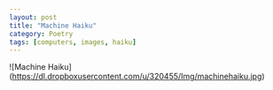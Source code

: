 ```yaml
---
layout: post
title: "Machine Haiku"
category: Poetry
tags: [computers, images, haiku]
---
```



![Machine Haiku] (https://dl.dropboxusercontent.com/u/320455/Img/machinehaiku.jpg)


